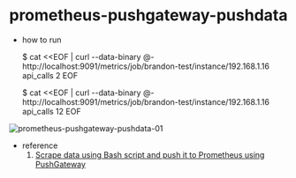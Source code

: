 # prometheus-pushgateway-pushdata

- how to run

  $ cat <<EOF | curl --data-binary @- http://localhost:9091/metrics/job/brandon-test/instance/192.168.1.16
    api_calls 2
    EOF
    
  $ cat <<EOF | curl --data-binary @- http://localhost:9091/metrics/job/brandon-test/instance/192.168.1.16
    api_calls 12
    EOF
        
![prometheus-pushgateway-pushdata-01](https://github.com/technomad21c/prometheus-pushgateway-pushdata/assets/28304352/24c5a0dd-38dc-43c7-9775-1eeadc6844f3)
    
- reference
  1. [Scrape data using Bash script and push it to Prometheus using PushGateway](https://medium.com/avmconsulting-blog/pushing-bash-script-result-to-prometheus-using-pushgateway-a0760cd261e)
